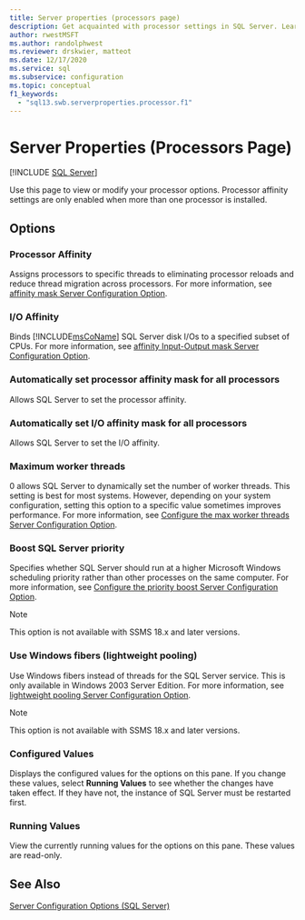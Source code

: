 ```yaml
---
title: Server properties (processors page)
description: Get acquainted with processor settings in SQL Server. Learn which options control the number of worker threads, the processor assignment, and other properties.
author: rwestMSFT
ms.author: randolphwest
ms.reviewer: drskwier, matteot
ms.date: 12/17/2020
ms.service: sql
ms.subservice: configuration
ms.topic: conceptual
f1_keywords:
  - "sql13.swb.serverproperties.processor.f1"
---
```


# Server Properties (Processors Page)

[!INCLUDE [SQL Server](../../includes/applies-to-version/sqlserver.md)]

Use this page to view or modify your processor options. Processor affinity settings are only enabled when more than one processor is installed.  

## Options

### Processor Affinity
Assigns processors to specific threads to eliminating processor reloads and reduce thread migration across processors. For more information, see [affinity mask Server Configuration Option](../../database-engine/configure-windows/affinity-mask-server-configuration-option.md).

### I/O Affinity
Binds [!INCLUDE[msCoName](../../includes/msconame-md.md)] SQL Server disk I/Os to a specified subset of CPUs. For more information, see [affinity Input-Output mask Server Configuration Option](../../database-engine/configure-windows/affinity-input-output-mask-server-configuration-option.md).

### Automatically set processor affinity mask for all processors
Allows SQL Server to set the processor affinity.

### Automatically set I/O affinity mask for all processors
Allows SQL Server to set the I/O affinity.

### Maximum worker threads
0 allows SQL Server to dynamically set the number of worker threads. This setting is best for most systems. However, depending on your system configuration, setting this option to a specific value sometimes improves performance. For more information, see [Configure the max worker threads Server Configuration Option](../../database-engine/configure-windows/configure-the-max-worker-threads-server-configuration-option.md).  

### Boost SQL Server priority
Specifies whether SQL Server should run at a higher Microsoft Windows scheduling priority rather than other processes on the same computer. For more information, see [Configure the priority boost Server Configuration Option](../../database-engine/configure-windows/configure-the-priority-boost-server-configuration-option.md).  

> [!Note]
> This option is not available with SSMS 18.x and later versions.

### Use Windows fibers (lightweight pooling)
Use Windows fibers instead of threads for the SQL Server service. This is only available in Windows 2003 Server Edition. For more information, see [lightweight pooling Server Configuration Option](../../database-engine/configure-windows/lightweight-pooling-server-configuration-option.md).

> [!Note]
> This option is not available with SSMS 18.x and later versions.

### Configured Values
Displays the configured values for the options on this pane. If you change these values, select **Running Values** to see whether the changes have taken effect. If they have not, the instance of SQL Server must be restarted first.

### Running Values
View the currently running values for the options on this pane. These values are read-only.

## See Also
[Server Configuration Options &#40;SQL Server&#41;](../../database-engine/configure-windows/server-configuration-options-sql-server.md)  


